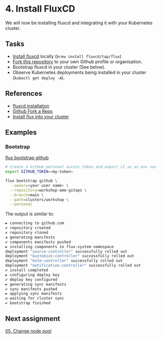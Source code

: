 # 4. Install FluxCD

We will now be installing fluxcd and integrating it with your Kubernetes cluster.

## Tasks

- [Install fluxcd](https://fluxcd.io/flux/installation/) locally (`brew install fluxcd/tap/flux`)
- [Fork this repository](https://github.com/avisi-cloud/workshop-ame-gitops/fork) to your own Github profile or organisation.
- Bootstrap fluxcd in your cluster (See below).
- Observe Kubernetes deployments being installed in your cluster (`kubectl get deploy -A`).

## References

- [fluxcd installation](https://fluxcd.io/flux/installation/)
- [Github Fork a Repo](https://docs.github.com/en/get-started/quickstart/fork-a-repo)
- [Install flux into your cluster](https://fluxcd.io/flux/get-started/#install-flux-onto-your-cluster)

## Examples

### Bootstrap

[flux bootstrap github](https://fluxcd.io/flux/cmd/flux_bootstrap_github/)

```bash
# Create a GitHub personal access token and export it as an env var
export GITHUB_TOKEN=<my-token>

flux bootstrap github \
  --owner=<your user name> \
  --repository=workshop-ame-gitops \
  --branch=main \
  --path=clusters/workshop \
  --personal
```

The output is similar to:

```bash
► connecting to github.com
✔ repository created
✔ repository cloned
✚ generating manifests
✔ components manifests pushed
► installing components in flux-system namespace
deployment "source-controller" successfully rolled out
deployment "kustomize-controller" successfully rolled out
deployment "helm-controller" successfully rolled out
deployment "notification-controller" successfully rolled out
✔ install completed
► configuring deploy key
✔ deploy key configured
► generating sync manifests
✔ sync manifests pushed
► applying sync manifests
◎ waiting for cluster sync
✔ bootstrap finished
```

## Next assignment

[05. Change node pool](/assignments/05-change-node-pool.md)
